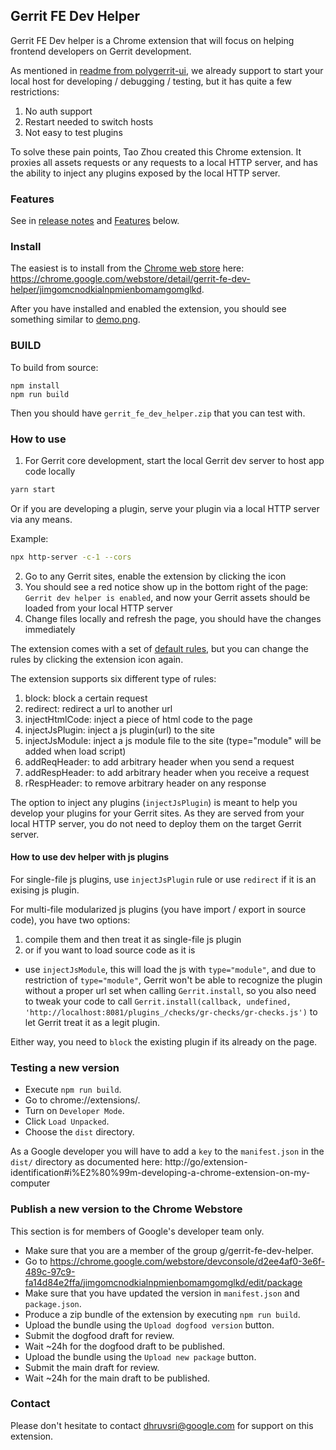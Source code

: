 ## Gerrit FE Dev Helper

Gerrit FE Dev helper is a Chrome extension that will focus on helping frontend developers on Gerrit development.

As mentioned in [readme from polygerrit-ui](https://gerrit.googlesource.com/gerrit/+/refs/heads/master/polygerrit-ui/),
we already support to start your local host for developing / debugging / testing, but it has quite a few restrictions:

1. No auth support
2. Restart needed to switch hosts
3. Not easy to test plugins

To solve these pain points, Tao Zhou created this Chrome extension. It proxies all assets requests or any requests to a local HTTP server, and has the ability to inject any plugins exposed by the local HTTP server.

### Features

See in [release notes](./release-notes.md) and [Features](#Features) below.

### Install

The easiest is to install from the [Chrome web store](https://chrome.google.com/webstore/category/extensions) here: https://chrome.google.com/webstore/detail/gerrit-fe-dev-helper/jimgomcnodkialnpmienbomamgomglkd.

After you have installed and enabled the extension, you should see something similar to [demo.png](./demo.png).

### BUILD

To build from source:

```
npm install
npm run build
```

Then you should have `gerrit_fe_dev_helper.zip` that you can test with.

### How to use

1. For Gerrit core development, start the local Gerrit dev server to host app code locally

```sh
yarn start
```

Or if you are developing a plugin, serve your plugin via a local HTTP server via any means.

Example:

```sh
npx http-server -c-1 --cors
```

2. Go to any Gerrit sites, enable the extension by clicking the icon
3. You should see a red notice show up in the bottom right of the page: `Gerrit dev helper is enabled`, and now your Gerrit assets should be loaded from your local HTTP server
4. Change files locally and refresh the page, you should have the changes immediately

The extension comes with a set of [default rules](./data/rules.json),
but you can change the rules by clicking the extension icon again.

The extension supports six different type of rules:

1. block: block a certain request
2. redirect: redirect a url to another url
3. injectHtmlCode: inject a piece of html code to the page
4. injectJsPlugin: inject a js plugin(url) to the site
5. injectJsModule: inject a js module file to the site (type="module" will be added when load script)
6. addReqHeader: to add arbitrary header when you send a request
7. addRespHeader: to add arbitrary header when you receive a request
8. rRespHeader: to remove arbitrary header on any response

The option to inject any plugins (`injectJsPlugin`) is meant to help you develop your plugins for your Gerrit sites. As they are served from your local HTTP server, you do not need to deploy them on the target Gerrit server.

#### How to use dev helper with js plugins

For single-file js plugins, use `injectJsPlugin` rule or use `redirect` if it is an exising js plugin.

For multi-file modularized js plugins (you have import / export in source code), you have two options:

1. compile them and then treat it as single-file js plugin
2. or if you want to load source code as it is

- use `injectJsModule`, this will load the js with `type="module"`, and due to restriction of `type="module"`, Gerrit won't be able to recognize the plugin without a proper url set when calling `Gerrit.install`, so you also need to tweak your code to call `Gerrit.install(callback, undefined, 'http://localhost:8081/plugins_/checks/gr-checks/gr-checks.js')` to let Gerrit treat it as a legit plugin.

Either way, you need to `block` the existing plugin if its already on the page.

### Testing a new version

- Execute `npm run build`.
- Go to chrome://extensions/.
- Turn on `Developer Mode`.
- Click `Load Unpacked`.
- Choose the `dist` directory.

As a Google developer you will have to add a `key` to the `manifest.json` in the `dist/` directory
as documented here: http://go/extension-identification#i%E2%80%99m-developing-a-chrome-extension-on-my-computer

### Publish a new version to the Chrome Webstore

This section is for members of Google's developer team only.

- Make sure that you are a member of the group g/gerrit-fe-dev-helper.
- Go to https://chrome.google.com/webstore/devconsole/d2ee4af0-3e6f-489c-97c9-fa14d84e2ffa/jimgomcnodkialnpmienbomamgomglkd/edit/package
- Make sure that you have updated the version in `manifest.json` and `package.json`.
- Produce a zip bundle of the extension by executing `npm run build`.
- Upload the bundle using the `Upload dogfood version` button.
- Submit the dogfood draft for review.
- Wait ~24h for the dogfood draft to be published.
- Upload the bundle using the `Upload new package` button.
- Submit the main draft for review.
- Wait ~24h for the main draft to be published.

### Contact

Please don't hesitate to contact dhruvsri@google.com for support on this extension.
